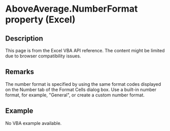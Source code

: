# AboveAverage.NumberFormat property (Excel)

## Description
This page is from the Excel VBA API reference. The content might be limited due to browser compatibility issues.

## Remarks
The number format is specified by using the same format codes displayed on the Number tab of the Format Cells dialog box. Use a built-in number format, for example, "General", or create a custom number format.

## Example
No VBA example available.
